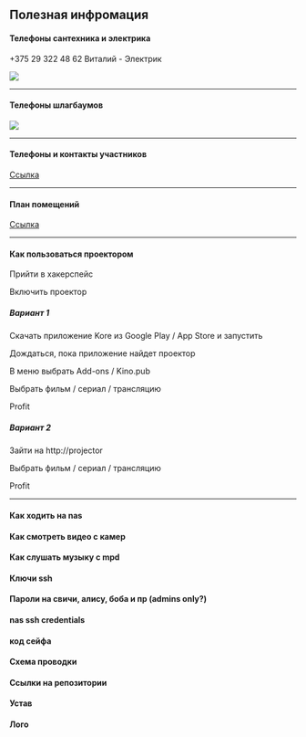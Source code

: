 ## Полезная инфромация

#### Телефоны сантехника и электрика

+375 29 322 48 62 Виталий - Электрик

![](https://trello-attachments.s3.amazonaws.com/596d08436e098177e555e45e/59ad0ad2cae805f74f8ce718/3329ae0b220abf9a24793afc98519a83/pervijdom.jpg)
___
#### Телефоны шлагбаумов
![](https://trello-attachments.s3.amazonaws.com/596d08436e098177e555e45e/59ae838bd8880013d3a031e8/063eec9cf474f14c23b645b25bd2202f/photo_2017-09-04_22-20-57.jpg)
___
#### Телефоны и контакты участников
[Ссылка](https://docs.google.com/spreadsheets/d/1fTP544HC_PodeSqi8eRU-Ea3sIUFpr_Ix-YBOgCYZdk/edit#gid=1072208693)
___ 
#### План помещений

[Ссылка](https://cad.onshape.com/documents/30739691ce034483c1429b0e/w/1e59d8032608bae558824cf5/e/8044368075fcaf414a9cdf32)
___
#### Как пользоваться проектором

Прийти в хакерспейс

Включить проектор

##### Вариант 1

Скачать приложение Kore из Google Play / App Store и запустить

Дождаться, пока приложение найдет проектор

В меню выбрать Add-ons / Kino.pub

Выбрать фильм / сериал / трансляцию

Profit

##### Вариант 2

Зайти на http://projector

Выбрать фильм / сериал / трансляцию

Profit
___
#### Как ходить на nas

#### Как смотреть видео с камер

#### Как слушать музыку с mpd
 
#### Ключи ssh

#### Пароли на свичи, алису, боба и пр (admins only?)
 
#### nas ssh credentials
 
#### код сейфа

#### Схема проводки

#### Ссылки на репозитории

#### Устав

#### Лого

